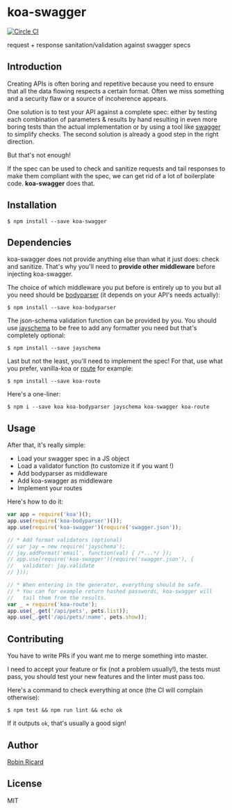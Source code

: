 # koa-swagger

[![Circle CI](https://circleci.com/gh/rricard/koa-swagger/tree/master.svg?style=svg)](https://circleci.com/gh/rricard/koa-swagger/tree/master)

request + response sanitation/validation against swagger specs

## Introduction

Creating APIs is often boring and repetitive because you need to ensure
that all the data flowing respects a certain format. Often we miss
something and a security flaw or a source of incoherence appears.

One solution is to test your API against a complete spec: either by testing
each combination of parameters & results by hand resulting in even more
boring tests than the actual implementation or by using a tool like
[swagger](http://swagger.io) to simplify checks. The second solution
is already a good step in the right direction.

But that's not enough!

If the spec can be used to check and sanitize requests and tail responses
to make them compliant with the spec, we can get rid of a lot of boilerplate
code. **koa-swagger** does that.

## Installation

```shell
$ npm install --save koa-swagger
```

## Dependencies

koa-swagger does not provide anything else than what it just does: check and
sanitize. That's why you'll need to **provide other middleware** before
injecting koa-swagger.

The choice of which middleware you put before is entirely up to you but all
you need should be [bodyparser](https://github.com/koajs/bodyparser) (it
depends on your API's needs actually):

```shell
$ npm install --save koa-bodyparser
```

The json-schema validation function can be provided by you. You should
use [jayschema](https://github.com/natesilva/jayschema) to be free to add
any formatter you need but that's completely optional:

```shell
$ npm install --save jayschema
```

Last but not the least, you'll need to implement the spec! For that, use what
you prefer, vanilla-koa or [route](https://github.com/koajs/route) for example:

```shell
$ npm install --save koa-route
```

Here's a one-liner:

```shell
$ npm i --save koa koa-bodyparser jayschema koa-swagger koa-route
```

## Usage

After that, it's really simple:

- Load your swagger spec in a JS object
- Load a validator function (to customize it if you want !)
- Add bodyparser as middleware
- Add koa-swagger as middleware
- Implement your routes

Here's how to do it:

```js
var app = require('koa')();
app.use(require('koa-bodyparser')());
app.use(require('koa-swagger')(require('swagger.json'));

// * Add format validators (optional)
// var jay = new require('jayschema');
// jay.addFormat('email', function(val) { /*...*/ });
// app.use(require('koa-swagger')(require('swagger.json'), {
//   validator: jay.validate
// }));

// * When entering in the generator, everything should be safe.
// * You can for example return hashed passwords, koa-swagger will
//   tail them from the results.
var _ = require('koa-route');
app.use(_.get('/api/pets', pets.list));
app.use(_.get('/api/pets/:name', pets.show));
```

## Contributing

You have to write PRs if you want me to merge something into master.

I need to accept your feature or fix (not a problem usually!),
the tests must pass, you should test your new features and the linter
must pass too.

Here's a command to check everything at once (the CI will complain otherwise):

```shell
$ npm test && npm run lint && echo ok
```

If it outputs `ok`, that's usually a good sign!

## Author

[Robin Ricard](http://rricard.me)

## License

MIT
